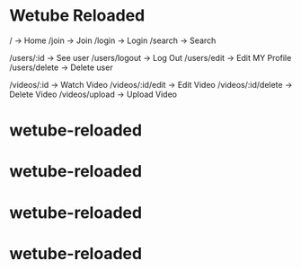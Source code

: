 # Wetube Reloaded

/ -> Home
/join -> Join
/login -> Login
/search -> Search

/users/:id -> See user
/users/logout -> Log Out
/users/edit -> Edit MY Profile
/users/delete -> Delete user

/videos/:id -> Watch Video
/videos/:id/edit -> Edit Video
/videos/:id/delete -> Delete Video
/videos/upload -> Upload Video
# wetube-reloaded
# wetube-reloaded
# wetube-reloaded
# wetube-reloaded
